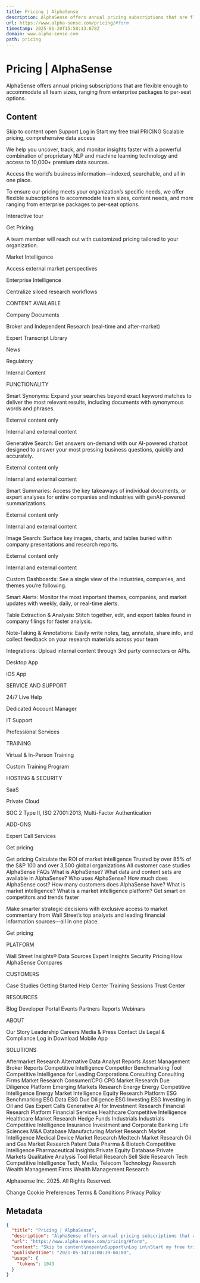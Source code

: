 ```yaml
---
title: Pricing | AlphaSense
description: AlphaSense offers annual pricing subscriptions that are flexible enough to accommodate all team sizes, ranging from enterprise packages to per-seat options.
url: https://www.alpha-sense.com/pricing/#form
timestamp: 2025-01-20T15:58:13.878Z
domain: www.alpha-sense.com
path: pricing
---
```


# Pricing | AlphaSense


AlphaSense offers annual pricing subscriptions that are flexible enough to accommodate all team sizes, ranging from enterprise packages to per-seat options.


## Content

Skip to content
open
Support
Log in
Start my free trial
PRICING
Scalable pricing, comprehensive data access

We help you uncover, track, and monitor insights faster with a powerful combination of proprietary NLP and machine learning technology and access to 10,000+ premium data sources.

Access the world’s business information—indexed, searchable, and all in one place.

To ensure our pricing meets your organization’s specific needs, we offer flexible subscriptions to accommodate team sizes, content needs, and more ranging from enterprise packages to per-seat options.

Interactive tour

Get Pricing

A team member will reach out with customized pricing tailored to your organization.

	
Market Intelligence

Access external market perspectives

	
Enterprise Intelligence

Centralize siloed research workflows



CONTENT AVAILABLE


Company Documents
	
	


Broker and Independent Research (real-time and after-market)
	
	


Expert Transcript Library
	
	


News
	
	


Regulatory
	
	


Internal Content
	
	


FUNCTIONALITY


Smart Synonyms:
Expand your searches beyond exact keyword matches to deliver the most relevant results, including documents with synonymous words and phrases.
	
External content only
	
Internal and external content


Generative Search:
Get answers on-demand with our AI-powered chatbot designed to answer your most pressing business questions, quickly and accurately.
	
External content only
	
Internal and external content


Smart Summaries:
Access the key takeaways of individual documents, or expert analyses for entire companies and industries with genAI-powered summarizations.
	
External content only
	
Internal and external content


Image Search:
Surface key images, charts, and tables buried within company presentations and research reports.
	
External content only
	
Internal and external content


Custom Dashboards:
See a single view of the industries, companies, and themes you’re following.
	
	


Smart Alerts:
Monitor the most important themes, companies, and market updates with weekly, daily, or real-time alerts.
	
	


Table Extraction & Analysis:
Stitch together, edit, and export tables found in company filings for faster analysis.
	
	


Note-Taking & Annotations:
Easily write notes, tag, annotate, share info, and collect feedback on your research materials across your team
	
	


Integrations:
Upload internal content through 3rd party connectors or APIs.
	
	


Desktop App
	
	


iOS App
	
	


SERVICE AND SUPPORT


24/7 Live Help
	
	


Dedicated Account Manager
	
	


IT Support
	
	


Professional Services
	
	


TRAINING


Virtual & In-Person Training
	
	


Custom Training Program
	
	


HOSTING & SECURITY


SaaS
	
	


Private Cloud
	
	


SOC 2 Type II, ISO 27001:2013, Multi-Factor Authentication
	
	


ADD-ONS


Expert Call Services
	
	


	
Get pricing
	
Get pricing
Calculate the ROI of market intelligence
Trusted by over 85% of the S&P 100 and over 3,500 global organizations
All customer case studies
AlphaSense FAQs
What is AlphaSense?
What data and content sets are available in AlphaSense?
Who uses AlphaSense?
How much does AlphaSense cost?
How many customers does AlphaSense have?
What is market intelligence?
What is a market intelligence platform?
Get smart on competitors and trends faster

Make smarter strategic decisions with exclusive access to market commentary from Wall Street’s top analysts and leading financial information sources—all in one place.

Get pricing

PLATFORM

Wall Street Insights®
Data Sources
Expert Insights
Security
Pricing
How AlphaSense Compares

CUSTOMERS

Case Studies
Getting Started
Help Center
Training Sessions
Trust Center

RESOURCES

Blog
Developer Portal
Events
Partners
Reports
Webinars

ABOUT

Our Story
Leadership
Careers
Media & Press
Contact Us
Legal & Compliance
Log in
Download Mobile App

SOLUTIONS

Aftermarket Research
Alternative Data
Analyst Reports
Asset Management
Broker Reports
Competitive Intelligence
Competitor Benchmarking Tool
Competitive Intelligence for Leading Corporations
Consulting
Consulting Firms Market Research
Consumer/CPG
CPG Market Research
Due Diligence Platform
Emerging Markets Research
Energy
Energy Competitive Intelligence
Energy Market Intelligence
Equity Research Platform
ESG Benchmarking
ESG Data
ESG Due Diligence
ESG Investing
ESG Investing in Oil and Gas
Expert Calls
Generative AI for Investment Research
Financial Research Platform
Financial Services
Healthcare Competitive Intelligence
Healthcare Market Research
Hedge Funds
Industrials
Industrials Competitive Intelligence
Insurance
Investment and Corporate Banking
Life Sciences
M&A Database
Manufacturing Market Research
Market Intelligence
Medical Device Market Research
Medtech Market Research
Oil and Gas Market Research
Patent Data
Pharma & Biotech Competitive Intelligence
Pharmaceutical Insights
Private Equity Database
Private Markets
Qualitative Analysis Tool
Retail Research
Sell Side Research
Tech Competitive Intelligence
Tech, Media, Telecom
Technology Research
Wealth Management Firms
Wealth Management Research

Alphasense Inc. 2025. All Rights Reserved.

Change Cookie Preferences Terms & Conditions Privacy Policy

## Metadata

```json
{
  "title": "Pricing | AlphaSense",
  "description": "AlphaSense offers annual pricing subscriptions that are flexible enough to accommodate all team sizes, ranging from enterprise packages to per-seat options.",
  "url": "https://www.alpha-sense.com/pricing/#form",
  "content": "Skip to content\nopen\nSupport\nLog in\nStart my free trial\nPRICING\nScalable pricing, comprehensive data access\n\nWe help you uncover, track, and monitor insights faster with a powerful combination of proprietary NLP and machine learning technology and access to 10,000+ premium data sources.\n\nAccess the world’s business information—indexed, searchable, and all in one place.\n\nTo ensure our pricing meets your organization’s specific needs, we offer flexible subscriptions to accommodate team sizes, content needs, and more ranging from enterprise packages to per-seat options.\n\nInteractive tour\n\nGet Pricing\n\nA team member will reach out with customized pricing tailored to your organization.\n\n\t\nMarket Intelligence\n\nAccess external market perspectives\n\n\t\nEnterprise Intelligence\n\nCentralize siloed research workflows\n\n\n\nCONTENT AVAILABLE\n\n\nCompany Documents\n\t\n\t\n\n\nBroker and Independent Research (real-time and after-market)\n\t\n\t\n\n\nExpert Transcript Library\n\t\n\t\n\n\nNews\n\t\n\t\n\n\nRegulatory\n\t\n\t\n\n\nInternal Content\n\t\n\t\n\n\nFUNCTIONALITY\n\n\nSmart Synonyms:\nExpand your searches beyond exact keyword matches to deliver the most relevant results, including documents with synonymous words and phrases.\n\t\nExternal content only\n\t\nInternal and external content\n\n\nGenerative Search:\nGet answers on-demand with our AI-powered chatbot designed to answer your most pressing business questions, quickly and accurately.\n\t\nExternal content only\n\t\nInternal and external content\n\n\nSmart Summaries:\nAccess the key takeaways of individual documents, or expert analyses for entire companies and industries with genAI-powered summarizations.\n\t\nExternal content only\n\t\nInternal and external content\n\n\nImage Search:\nSurface key images, charts, and tables buried within company presentations and research reports.\n\t\nExternal content only\n\t\nInternal and external content\n\n\nCustom Dashboards:\nSee a single view of the industries, companies, and themes you’re following.\n\t\n\t\n\n\nSmart Alerts:\nMonitor the most important themes, companies, and market updates with weekly, daily, or real-time alerts.\n\t\n\t\n\n\nTable Extraction & Analysis:\nStitch together, edit, and export tables found in company filings for faster analysis.\n\t\n\t\n\n\nNote-Taking & Annotations:\nEasily write notes, tag, annotate, share info, and collect feedback on your research materials across your team\n\t\n\t\n\n\nIntegrations:\nUpload internal content through 3rd party connectors or APIs.\n\t\n\t\n\n\nDesktop App\n\t\n\t\n\n\niOS App\n\t\n\t\n\n\nSERVICE AND SUPPORT\n\n\n24/7 Live Help\n\t\n\t\n\n\nDedicated Account Manager\n\t\n\t\n\n\nIT Support\n\t\n\t\n\n\nProfessional Services\n\t\n\t\n\n\nTRAINING\n\n\nVirtual & In-Person Training\n\t\n\t\n\n\nCustom Training Program\n\t\n\t\n\n\nHOSTING & SECURITY\n\n\nSaaS\n\t\n\t\n\n\nPrivate Cloud\n\t\n\t\n\n\nSOC 2 Type II, ISO 27001:2013, Multi-Factor Authentication\n\t\n\t\n\n\nADD-ONS\n\n\nExpert Call Services\n\t\n\t\n\n\n\t\nGet pricing\n\t\nGet pricing\nCalculate the ROI of market intelligence\nTrusted by over 85% of the S&P 100 and over 3,500 global organizations\nAll customer case studies\nAlphaSense FAQs\nWhat is AlphaSense?\nWhat data and content sets are available in AlphaSense?\nWho uses AlphaSense?\nHow much does AlphaSense cost?\nHow many customers does AlphaSense have?\nWhat is market intelligence?\nWhat is a market intelligence platform?\nGet smart on competitors and trends faster\n\nMake smarter strategic decisions with exclusive access to market commentary from Wall Street’s top analysts and leading financial information sources—all in one place.\n\nGet pricing\n\nPLATFORM\n\nWall Street Insights®\nData Sources\nExpert Insights\nSecurity\nPricing\nHow AlphaSense Compares\n\nCUSTOMERS\n\nCase Studies\nGetting Started\nHelp Center\nTraining Sessions\nTrust Center\n\nRESOURCES\n\nBlog\nDeveloper Portal\nEvents\nPartners\nReports\nWebinars\n\nABOUT\n\nOur Story\nLeadership\nCareers\nMedia & Press\nContact Us\nLegal & Compliance\nLog in\nDownload Mobile App\n\nSOLUTIONS\n\nAftermarket Research\nAlternative Data\nAnalyst Reports\nAsset Management\nBroker Reports\nCompetitive Intelligence\nCompetitor Benchmarking Tool\nCompetitive Intelligence for Leading Corporations\nConsulting\nConsulting Firms Market Research\nConsumer/CPG\nCPG Market Research\nDue Diligence Platform\nEmerging Markets Research\nEnergy\nEnergy Competitive Intelligence\nEnergy Market Intelligence\nEquity Research Platform\nESG Benchmarking\nESG Data\nESG Due Diligence\nESG Investing\nESG Investing in Oil and Gas\nExpert Calls\nGenerative AI for Investment Research\nFinancial Research Platform\nFinancial Services\nHealthcare Competitive Intelligence\nHealthcare Market Research\nHedge Funds\nIndustrials\nIndustrials Competitive Intelligence\nInsurance\nInvestment and Corporate Banking\nLife Sciences\nM&A Database\nManufacturing Market Research\nMarket Intelligence\nMedical Device Market Research\nMedtech Market Research\nOil and Gas Market Research\nPatent Data\nPharma & Biotech Competitive Intelligence\nPharmaceutical Insights\nPrivate Equity Database\nPrivate Markets\nQualitative Analysis Tool\nRetail Research\nSell Side Research\nTech Competitive Intelligence\nTech, Media, Telecom\nTechnology Research\nWealth Management Firms\nWealth Management Research\n\nAlphasense Inc. 2025. All Rights Reserved.\n\nChange Cookie Preferences Terms & Conditions Privacy Policy",
  "publishedTime": "2021-05-14T14:00:39-04:00",
  "usage": {
    "tokens": 1043
  }
}
```
